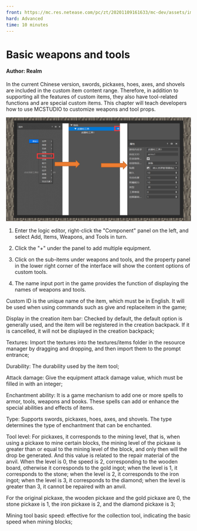 ```yaml
--- 
front: https://mc.res.netease.com/pc/zt/20201109161633/mc-dev/assets/img/1_1.3a2ff48f.jpg 
hard: Advanced 
time: 10 minutes 
--- 
```

# Basic weapons and tools 
#### Author: Realm 

In the current Chinese version, swords, pickaxes, hoes, axes, and shovels are included in the custom item content range. Therefore, in addition to supporting all the features of custom items, they also have tool-related functions and are special custom items. This chapter will teach developers how to use MCSTUDIO to customize weapons and tool props. 

![](./images/1_1.jpg) 

1) Enter the logic editor, right-click the "Component" panel on the left, and select Add, Items, Weapons, and Tools in turn. 

2) Click the "+" under the panel to add multiple equipment. 

3) Click on the sub-items under weapons and tools, and the property panel in the lower right corner of the interface will show the content options of custom tools. 

4) The name input port in the game provides the function of displaying the names of weapons and tools. 

Custom ID is the unique name of the item, which must be in English. It will be used when using commands such as give and replaceitem in the game; 

Display in the creation item bar: Checked by default, the default option is generally used, and the item will be registered in the creation backpack. If it is cancelled, it will not be displayed in the creation backpack; 

Textures: Import the textures into the textures/items folder in the resource manager by dragging and dropping, and then import them to the prompt entrance; 

Durability: The durability used by the item tool; 

Attack damage: Give the equipment attack damage value, which must be filled in with an integer; 

Enchantment ability: It is a game mechanism to add one or more spells to armor, tools, weapons and books. These spells can add or enhance the special abilities and effects of items. 

Type: Supports swords, pickaxes, hoes, axes, and shovels. The type determines the type of enchantment that can be enchanted.

Tool level: For pickaxes, it corresponds to the mining level, that is, when using a pickaxe to mine certain blocks, the mining level of the pickaxe is greater than or equal to the mining level of the block, and only then will the drop be generated. And this value is related to the repair material of the anvil. When the level is 0, the speed is 2, corresponding to the wooden board, otherwise it corresponds to the gold ingot; when the level is 1, it corresponds to the stone; when the level is 2, it corresponds to the iron ingot; when the level is 3, it corresponds to the diamond; when the level is greater than 3, it cannot be repaired with an anvil. 

For the original pickaxe, the wooden pickaxe and the gold pickaxe are 0, the stone pickaxe is 1, the iron pickaxe is 2, and the diamond pickaxe is 3; 

Mining tool basic speed: effective for the collection tool, indicating the basic speed when mining blocks;